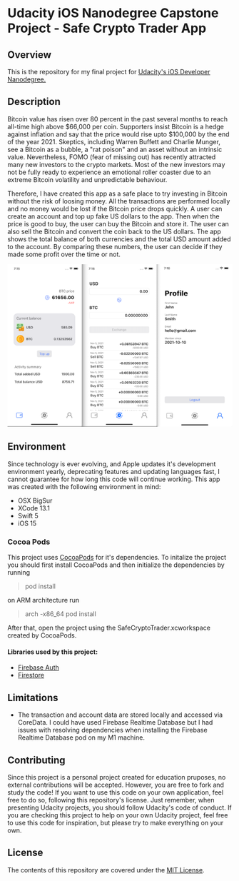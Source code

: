# Udacity iOS Nanodegree Capstone Project - Safe Crypto Trader App

## Overview

This is the repository for my final project for [Udacity's iOS Developer Nanodegree.](https://www.udacity.com)

## Description

Bitcoin value has risen over 80 percent in the past several months to reach all-time high above $66,000 per coin. Supporters insist Bitcoin is a hedge against inflation and say that the price would rise upto $100,000 by the end of the year 2021. Skeptics, including Warren Buffett and Charlie Munger, see a Bitcoin as a bubble, a "rat poison" and an asset without an intrinsic value. Nevertheless, FOMO (fear of missing out) has recently attracted many new investors to the crypto markets. Most of the new investors may not be fully ready to experience an emotional roller coaster due to an extreme Bitcoin volatility and unpredictable behaviour. 

Therefore, I have created this app as a safe place to try investing in Bitcoin without the risk of loosing money. All the transactions are performed locally and no money would be lost if the Bitcoin price drops quickly. A user can create an account and top up fake US dollars to the app. Then when the price is good to buy, the user can buy the Bitcoin and store it. The user can also sell the Bitcoin and convert the coin back to the US dollars. The app shows the total balance of both currencies and the total USD amount added to the account. By comparing these numbers, the user can decide if they made some profit over the time or not.

![App screens](screens.png)

## Environment

Since technology is ever evolving, and Apple updates it's development environment yearly, deprecating features and updating languages fast, I cannot guarantee for how long this code will continue working. This app was created with the following environment in mind:

* OSX BigSur
* XCode 13.1
* Swift 5
* iOS 15

### Cocoa Pods

This project uses [CocoaPods](https://cocoapods.org/) for it's dependencies. To initalize the project you should first install CocoaPods and then initialize the dependencies by running

> pod install

on ARM architecture run

> arch -x86_64 pod install

After that, open the project using the SafeCryptoTrader.xcworkspace created by CocoaPods.

#### Libraries used by this project:
* [Firebase Auth](https://firebase.google.com/products/auth)
* [Firestore](https://firebase.google.com/products/firestore)

## Limitations
* The transaction and account data are stored locally and accessed via CoreData. I could have used Firebase Realtime Database but I had issues with resolving dependencies when installing the Firebase Realtime Database pod on my M1 machine.

## Contributing
Since this project is a personal project created for education pruposes, no external contributions will be accepted. However, you are free to fork and study the code! If you want to use this code on your own application, feel free to do so, following this repository's license. Just remember, when presenting Udacity projects, you should follow Udacity's code of conduct. If you are checking this project to help on your own Udacity project, feel free to use this code for inspiration, but please try to make everything on your own.

## License
The contents of this repository are covered under the [MIT License](LICENSE).
